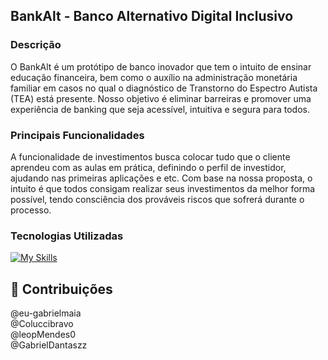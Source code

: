 ## BankAlt - Banco Alternativo Digital Inclusivo


### Descrição
O BankAlt é um protótipo de banco inovador que tem o intuito de ensinar educação financeira, bem como o auxílio na administração monetária familiar em casos no qual o diagnóstico de Transtorno do Espectro Autista (TEA) está presente. Nosso objetivo é eliminar barreiras e promover uma experiência de banking que seja acessível, intuitiva e segura para todos.

### Principais Funcionalidades
A funcionalidade de investimentos busca colocar tudo que o cliente aprendeu com as aulas em prática, definindo o perfil de investidor, ajudando nas primeiras aplicações e etc. Com base na nossa proposta, o intuito é que todos consigam realizar seus investimentos da melhor forma possível, tendo consciência dos prováveis riscos que sofrerá durante o processo. 


### Tecnologias Utilizadas

[![My Skills](https://skillicons.dev/icons?i=electron,next,spring,flutter,mysql,figma,git,github)](https://skillicons.dev)

## 🤝 Contribuições
@eu-gabrielmaia <br>
@Coluccibravo <br>
@leopMendes0 <br>
@GabrielDantaszz
